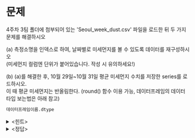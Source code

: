 # 문제

4주차 3팀 폴더에 첨부되어 있는 'Seoul_week_dust.csv' 파일을 로드한 뒤 두 가지 문제를 해결하시오

(a) 측정소명을 인덱스로 하여, 날짜별로 미세먼지를 볼 수 있도록 데이터를 재구성하시오    
(미세먼지 컬럼엔 단위가 붙어있습니다. 작성 시 유의하세요!)    

(b) (a)를 해결한 후, 10월 29일~10월 31일 평균 미세먼지 수치를 저장한 series를 로드하시오.    
이 때 평균 미세먼지는 반올림한다. (round() 함수 이용 가능, 데이터프레임의 데이터 타입 보는법은 아래 참고)   

```python
데이터프레임이름.dtype
```

<details><summary><힌트></summary>
<p>

> (a) 교재 237p, pdf.ver 239p   
> (b) 교재 210p, pdf.ver 212p

</p>
</details>

<details><summary><정답></summary>
<p>
  
(a)
```python
import pandas as pd

dust = pd.read_csv('Seoul_week_dust.csv')

#필요한 요소만 남기기
dust=dust[['측정일자', '측정소명', '미세먼지(㎍/㎥)']]

#(a) pivot 이용
dust = dust.pivot(index = '측정소명', columns = '측정일자', values='미세먼지(㎍/㎥)')
dust

#(b) apply 이용, 날짜 컬럼의 데이터 타입은 int 이기에 아래와 같이 작성
dust[[20231029, 20231030, 20231031]].apply(lambda x:round((x.sum())/3), axis=1)

```

<br/>
<img width="486" alt="image" src="https://github.com/yoonie03/image/assets/128327967/f1f013a6-def0-4e75-acbc-8576f69c9d5a">
<br/>

<br/>
<img width="486" alt="image" src="https://github.com/yoonie03/image/assets/128327967/48916753-d786-470c-bfb9-2a620cb15886">

<br/>

</p>
